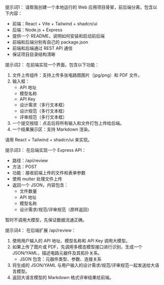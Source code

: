 提示词1：
请帮我创建一个本地运行的 Web 应用项目骨架，前后端分离，包含以下内容：
- 前端：React + Vite + Tailwind + shadcn/ui
- 后端：Node.js + Express
- 提供一个 README，说明如何安装和启动前后端
- 前端和后端分别有自己的 package.json
- 前端和后端通过 REST API 通信
- 保证项目目录结构清晰

提示词2：
在前端实现一个界面，包含以下功能：
1. 文件上传组件：支持上传多张电路图图片（jpg/png）和 PDF 文件。
2. 输入框：
   - API 地址
   - 模型名称
   - API Key
   - 设计需求（多行文本框）
   - 设计规范（多行文本框）
   - 评审规范（多行文本框）
3. 一个提交按钮：点击后将所有输入和文件打包上传给后端。
4. 一个结果展示区：支持 Markdown 渲染。

请用 React + Tailwind + shadcn/ui 来实现。

提示词3：
在后端实现一个 Express API：
- 路径：/api/review
- 方法：POST
- 功能：接收前端上传的文件和表单参数
- 使用 multer 处理文件上传
- 返回一个 JSON，内容包含：
  - 文件数量
  - API 地址
  - 模型名称
  - 设计需求/规范/评审规范（原样返回）

暂时不调用大模型，先保证数据流通正确。

提示词4：
在后端扩展 /api/review：
1. 使用用户输入的 API 地址、模型名称和 API Key 调用大模型。
2. 如果上传了图片或 PDF，先调用多模态模型接口进行识别，生成一个 JSON/YAML，描述电路元器件及其拓扑关系。
   - JSON 包含：元器件类型、参数、连接关系
3. 将生成的 JSON/YAML 与用户输入的设计需求/规范/评审规范一起发送给大语言模型。
4. 返回大语言模型的 Markdown 格式评审结果给前端。

